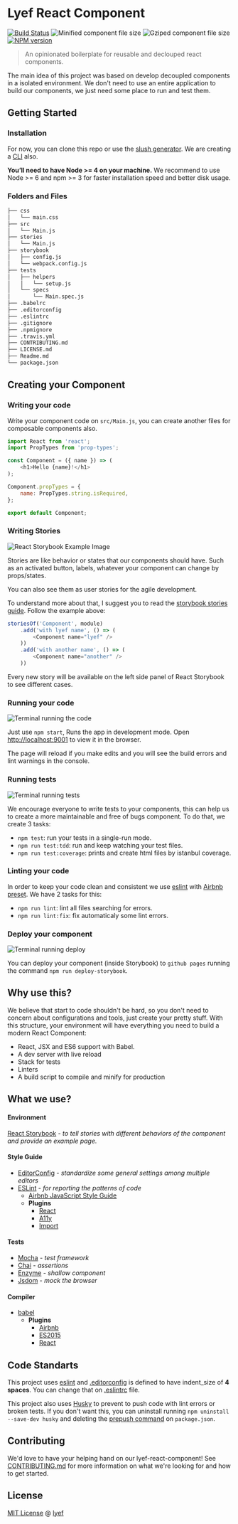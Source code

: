 # Lyef React Component
[![Build Status](https://travis-ci.org/lyef/lyef-react-component.svg)](https://travis-ci.org/lyef/lyef-react-component/)
![Minified component file size](https://badge-size.herokuapp.com/lyef/lyef-react-component/master/dist/Main.min.js.svg)
![Gziped component file size](https://badge-size.herokuapp.com/lyef/lyef-react-component/master/dist/Main.min.js.svg?compression=gzip)
[![NPM version](https://badge-me.herokuapp.com/api/npm/lyef-react-component.png)](http://badges.enytc.com/for/npm/lyef-react-component)

> An opinionated boilerplate for reusable and declouped react components.

The main idea of this project was based on develop decoupled components in a isolated environment. We don't need to use an entire application to build our components, we just need some place to run and test them.

## Getting Started

### Installation

For now, you can clone this repo or use the [slush generator](https://github.com/lyef/slush-lyef-react). We are creating a [CLI](https://github.com/lyef/lyef-react-cli) also.

**You’ll need to have Node >= 4 on your machine.** We recommend to use Node >= 6 and npm >= 3 for faster installation speed and better disk usage.

### Folders and Files

```sh
├── css
│   └── main.css
├── src
│   └── Main.js
├── stories
│   └── Main.js
├── storybook
│   ├── config.js
│   └── webpack.config.js
├── tests
│   ├── helpers
│   │   └── setup.js
│   └── specs
│       └── Main.spec.js
├── .babelrc
├── .editorconfig
├── .eslintrc
├── .gitignore
├── .npmignore
├── .travis.yml
├── CONTRIBUTING.md
├── LICENSE.md
├── Readme.md
└── package.json
```

## Creating your Component

### Writing your code

Write your component code on `src/Main.js`, you can create another files for composable components also.

```js
import React from 'react';
import PropTypes from 'prop-types';

const Component = ({ name }) => (
    <h1>Hello {name}!</h1>
);

Component.propTypes = {
    name: PropTypes.string.isRequired,
};

export default Component;
```

### Writing Stories

![React Storybook Example Image](images/storybook-example.gif)

Stories are like behavior or states that our components should have. Such as an activated button, labels, whatever your component can change by props/states.

You can also see them as user stories for the agile development.

To understand more about that, I suggest you to read the [storybook stories guide](https://storybook.js.org/basics/guide-react/). Follow the example above:

```js
storiesOf('Component', module)
    .add('with lyef name', () => (
        <Component name="lyef" />
    ))
    .add('with another name', () => (
        <Component name="another" />
    ))
```

Every new story will be available on the left side panel of React Storybook to see different cases.

### Running your code

![Terminal running the code](images/storybook-run.gif)

Just use `npm start`, Runs the app in development mode.
Open [http://localhost:9001](http://localhost:9001) to view it in the browser.

The page will reload if you make edits and you will see the build errors and lint warnings in the console.

### Running tests

![Terminal running tests](images/tests.gif)

We encourage everyone to write tests to your components, this can help us to create a more maintainable and free of bugs component. To do that, we create 3 tasks:

- `npm test`: run your tests in a single-run mode.
- `npm run test:tdd`: run and keep watching your test files.
- `npm run test:coverage`: prints and create html files by istanbul coverage.

### Linting your code

In order to keep your code clean and consistent we use [eslint](http://eslint.org/) with [Airbnb preset](https://github.com/airbnb/javascript/tree/master/react). We have 2 tasks for this:

- `npm run lint`: lint all files searching for errors.
- `npm run lint:fix`: fix automaticaly some lint errors.

### Deploy your component

![Terminal running deploy](images/deploy.png)

You can deploy your component (inside Storybook) to `github pages` running the command `npm run deploy-storybook`.

## Why use this?

We believe that start to code shouldn't be hard, so you don't need to concern about configurations and tools, just create your pretty stuff. With this structure, your environment will have everything you need to build a modern React Component:

- React, JSX and ES6 support with Babel.
- A dev server with live reload
- Stack for tests
- Linters
- A build script to compile and minify for production

## What we use?

#### Environment

[React Storybook](https://github.com/kadirahq/react-storybook) - *to tell stories with different behaviors of the component and provide an example page.*

#### Style Guide

- [EditorConfig](http://editorconfig.org/) - *standardize some general settings among multiple editors*
- [ESLint](http://eslint.org/) - *for reporting the patterns of code*
    - [Airbnb JavaScript Style Guide](https://github.com/airbnb/javascript)
    - **Plugins**
        - [React](https://github.com/yannickcr/eslint-plugin-react)
        - [A11y](https://github.com/evcohen/eslint-plugin-jsx-a11y)
        - [Import](https://github.com/benmosher/eslint-plugin-import)

#### Tests
- [Mocha](https://github.com/mochajs/mocha) - *test framework*
- [Chai](https://github.com/chaijs/chai) - *assertions*
- [Enzyme](https://github.com/airbnb/enzyme) - *shallow component*
- [Jsdom](https://github.com/tmpvar/jsdom) - *mock the browser*

#### Compiler

- [babel](https://babeljs.io/)
    - **Plugins**
        - [Airbnb](https://github.com/airbnb/babel-preset-airbnb)
        - [ES2015](https://www.npmjs.com/package/babel-preset-es2015)
        - [React](https://www.npmjs.com/package/babel-preset-react)

## Code Standarts

This project uses [eslint](http://eslint.org/) and [.editorconfig](http://editorconfig.org/) is defined to have indent_size of **4 spaces**. You can change that on [.eslintrc](https://github.com/lyef/lyef-react-component/blob/master/.eslintrc#L16) file.

This project also uses [Husky](https://github.com/typicode/husky) to prevent to push code with lint errors or broken tests. If you don't want this, you can uninstall running `npm uninstall --save-dev husky` and deleting the [prepush command](https://github.com/lyef/lyef-react-component/blob/master/package.json#L21) on `package.json`.

## Contributing

We'd love to have your helping hand on our lyef-react-component! See [CONTRIBUTING.md](https://github.com/lyef/lyef-react-component/blob/master/CONTRIBUTING.md) for more information on what we're looking for and how to get started.

## License

[MIT License](https://github.com/lyef/lyef-react-component/blob/master/LICENSE.md) @ [lyef](https://lyef.github.io)